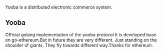  Yooba is a distributed electronic commerce system.

## Yooba

Official golang implementation of the yooba protocol.It is developed base on go-ethereum.But in future they are very different. 
 Just standing on the shoulder of giants. They fly towards different way.Thanks for ethereum.
